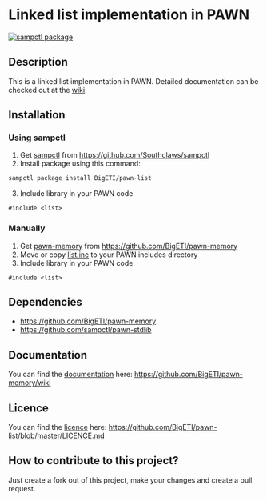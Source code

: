 # Linked list implementation in PAWN

[![sampctl package](https://shields.southcla.ws/badge/sampctl-pawn--list-2f2f2f.svg?style=for-the-badge)](https://github.com/BigETI/pawn-list "pawn-list")

## Description
This is a linked list implementation in PAWN.
Detailed documentation can be checked out at the [wiki](https://github.com/BigETI/pawn-memory/wiki).

## Installation
### Using sampctl
1. Get [sampctl](https://github.com/Southclaws/sampctl) from https://github.com/Southclaws/sampctl
2. Install package using this command:
```BASH
sampctl package install BigETI/pawn-list
```
3. Include library in your PAWN code
```PAWN
#include <list>
```

### Manually
1. Get [pawn-memory](https://github.com/BigETI/pawn-memory) from https://github.com/BigETI/pawn-memory
2. Move or copy [list.inc](https://github.com/BigETI/pawn-list/blob/master/include/list.inc) to your PAWN includes directory
3. Include library in your PAWN code
```PAWN
#include <list>
```

## Dependencies
- https://github.com/BigETI/pawn-memory
- https://github.com/sampctl/pawn-stdlib

## Documentation
You can find the [documentation](https://github.com/BigETI/pawn-memory/wiki) here: https://github.com/BigETI/pawn-memory/wiki

## Licence
You can find the [licence](https://github.com/BigETI/pawn-list/blob/master/LICENCE.md) here: https://github.com/BigETI/pawn-list/blob/master/LICENCE.md

## How to contribute to this project?
Just create a fork out of this project, make your changes and create a pull request.
